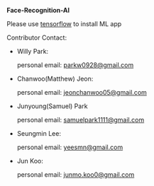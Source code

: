 **Face-Recognition-AI**

Please use [tensorflow](https://www.tensorflow.org/) to install ML app

Contributor Contact:

- Willy Park: 
    
    personal email: parkw0928@gmail.com

- Chanwoo(Matthew) Jeon:

    personal email: jeonchanwoo05@gmail.com

- Junyoung(Samuel) Park

    personal email: samuelpark1111@gmail.com


- Seungmin Lee:

    personal email: yeesmn@gmail.com


- Jun Koo:

    personal email: junmo.koo0@gmail.com
